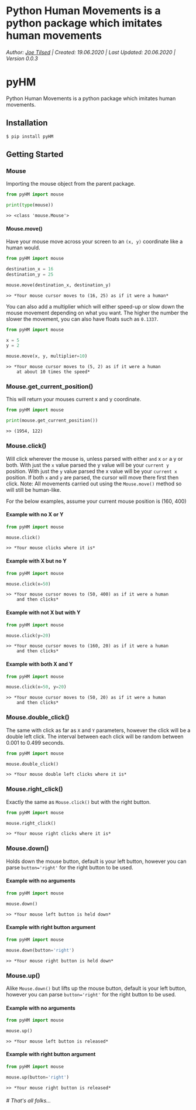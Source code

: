 # Python Human Movements is a python package which imitates human movements
###### Author: [Joe Tilsed](http://linkedin.com/in/joetilsed) | Created: 19.06.2020 | Last Updated: 20.06.2020 | Version 0.0.3

# pyHM

Python Human Movements is a python package which imitates human movements.

## Installation

    $ pip install pyHM

## Getting Started

### Mouse
Importing the mouse object from the parent package.
```python
from pyHM import mouse

print(type(mouse))
```
```
>> <class 'mouse.Mouse'>
```

#### Mouse.move()
Have your mouse move across your screen to an `(x, y)` coordinate like a human would. 
```python
from pyHM import mouse

destination_x = 16
destination_y = 25

mouse.move(destination_x, destination_y)
```
```
>> *Your mouse cursor moves to (16, 25) as if it were a human*
```

You can also add a multiplier which will either speed-up or slow down the mouse movement depending on what you want.
The higher the number the slower the movement, you can also have floats such as `0.1337`.
```python
from pyHM import mouse

x = 5
y = 2

mouse.move(x, y, multiplier=10)
``` 
```
>> *Your mouse cursor moves to (5, 2) as if it were a human
    at about 10 times the speed*
```

### Mouse.get_current_position()
This will return your mouses current x and y coordinate.
```python
from pyHM import mouse

print(mouse.get_current_position())
```
```
>> (1954, 122)
```

### Mouse.click()
Will click wherever the mouse is, unless parsed with either `and` x `or` a y or both.
With just the `x` value parsed the y value will be your `current y` position.
With just the `y` value parsed the x value will be your `current x` position.
If both `x` and `y` are parsed, the cursor will move there first then click.
Note: All movements carried out using the `Mouse.move()` method so will still be human-like.

For the below examples, assume your current mouse position is (160, 400)

#### Example with no X or Y
```python
from pyHM import mouse

mouse.click()
``` 
```
>> *Your mouse clicks where it is*
```

#### Example with X but no Y
```python
from pyHM import mouse

mouse.click(x=50)
``` 
```
>> *Your mouse cursor moves to (50, 400) as if it were a human
    and then clicks*
```

#### Example with not X but with Y
```python
from pyHM import mouse

mouse.click(y=20)
``` 
```
>> *Your mouse cursor moves to (160, 20) as if it were a human
    and then clicks*
```

#### Example with both X and Y
```python
from pyHM import mouse

mouse.click(x=50, y=20)
``` 
```
>> *Your mouse cursor moves to (50, 20) as if it were a human
    and then clicks*
```

### Mouse.double_click()
The same with click as far as `X` and `Y` parameters, however the click will be a double left click.
The interval between each click will be random between 0.001 to 0.499 seconds. 

```python
from pyHM import mouse

mouse.double_click()
``` 
```
>> *Your mouse double left clicks where it is*
```

### Mouse.right_click()
Exactly the same as `Mouse.click()` but with the right button.

```python
from pyHM import mouse

mouse.right_click()
``` 
```
>> *Your mouse right clicks where it is*
```

### Mouse.down()
Holds down the mouse button, default is your left button, however you can parse `button='right'` for the right button to be used.

#### Example with no arguments
```python
from pyHM import mouse

mouse.down()
``` 
```
>> *Your mouse left button is held down*
```

#### Example with right button argument
```python
from pyHM import mouse

mouse.down(button='right')
``` 
```
>> *Your mouse right button is held down*
```

### Mouse.up()
Alike `Mouse.down()` but lifts up the mouse button, default is your left button, however you can parse `button='right'` for the right button to be used.

#### Example with no arguments
```python
from pyHM import mouse

mouse.up()
``` 
```
>> *Your mouse left button is released*
```

#### Example with right button argument
```python
from pyHM import mouse

mouse.up(button='right')
``` 
```
>> *Your mouse right button is released*
```


###### # That's all folks...
